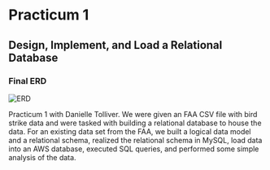 # Practicum 1
## Design, Implement, and Load a Relational Database

### Final ERD
![ERD](https://lucid.app/lucidchart/invitations/accept/inv_5008b57e-c7a0-403b-acf6-4c4c93856462?viewport_loc=-1270%2C-1079%2C2519%2C1721%2C2qcOW-XE2nwP)

Practicum 1 with Danielle Tolliver. We were given an FAA CSV file with bird strike data and were tasked with building a relational database to house the data. For an existing data set from the FAA, we built a logical data model and a relational schema, realized the relational schema in MySQL, load data into an AWS database, executed SQL queries, and performed some simple analysis of the data.
